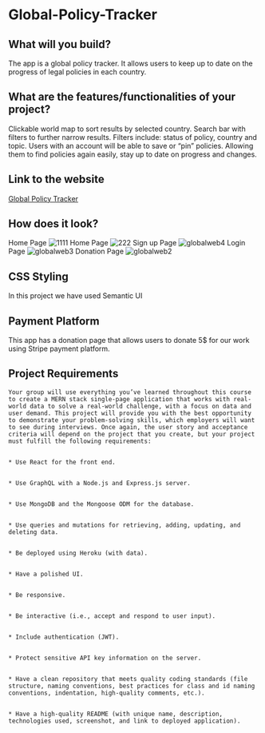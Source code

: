 # Global-Policy-Tracker

## What will you build?
The app is a global policy tracker. It allows users to keep up to date on the progress of legal policies in each country.

## What are the features/functionalities of your project?
Clickable world map to sort results by selected country.
Search bar with filters to further narrow results. Filters include: status of policy, country and topic.
Users with an account will be able to save or “pin” policies. Allowing them to find policies again easily, stay up to date on progress and changes.

## Link to the website
[Global Policy Tracker]()

## How does it look?
Home Page
![1111](https://github.com/EmmaDenton/Global-Policy-Tracker/assets/138730100/5fb3bea1-38a5-428d-ba20-a580c91d1b7f)
Home Page
![222](https://github.com/EmmaDenton/Global-Policy-Tracker/assets/138730100/36108d8c-7b68-4ed8-ae74-124aac502e62)
Sign up Page
![globalweb4](https://github.com/EmmaDenton/Global-Policy-Tracker/assets/138730100/b2bd7f8e-6c78-42a0-b736-ebd9466dbfd1)
Login Page
![globalweb3](https://github.com/EmmaDenton/Global-Policy-Tracker/assets/138730100/38230843-8a5d-4de5-9719-6994e41732e1)
Donation Page
![globalweb2](https://github.com/EmmaDenton/Global-Policy-Tracker/assets/138730100/c16687f5-c36e-46ad-803a-c43ada050c1b)

## CSS Styling

In this project we have used Semantic UI 

## Payment Platform

This app has a donation page that allows users to donate 5$ for our work using Stripe payment platform.

## Project Requirements
```
Your group will use everything you’ve learned throughout this course to create a MERN stack single-page application that works with real-world data to solve a real-world challenge, with a focus on data and user demand. This project will provide you with the best opportunity to demonstrate your problem-solving skills, which employers will want to see during interviews. Once again, the user story and acceptance criteria will depend on the project that you create, but your project must fulfill the following requirements:


* Use React for the front end.


* Use GraphQL with a Node.js and Express.js server.


* Use MongoDB and the Mongoose ODM for the database.


* Use queries and mutations for retrieving, adding, updating, and deleting data.


* Be deployed using Heroku (with data).


* Have a polished UI.


* Be responsive.


* Be interactive (i.e., accept and respond to user input).


* Include authentication (JWT).


* Protect sensitive API key information on the server.


* Have a clean repository that meets quality coding standards (file structure, naming conventions, best practices for class and id naming conventions, indentation, high-quality comments, etc.).


* Have a high-quality README (with unique name, description, technologies used, screenshot, and link to deployed application).
```

